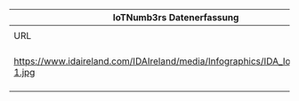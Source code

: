 |IoTNumb3rs Datenerfassung|||||||||||
| ---- | ---- | ---- | ---- | ---- | ---- | ---- | ---- | ---- | ---- | ---- |
||||||||||||
|URL|home_url|filename|device_class|device_count|market_class|market_volume|prognosis_year|publication_year|authorship_class|Dropbox folder|
|https://www.idaireland.com/IDAIreland/media/Infographics/IDA_IoT__Ireland-1.jpg|https://www.idaireland.com/how-we-help/resources/infographics/internet-of-things-(iot)|file4_IDA_IoT__Ireland-1.jpg||||||||marielledemuth/20181106-0000|
